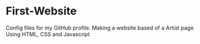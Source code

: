# First-Website
Config files for my GitHub profile.
Making a website based of a Artist page
Using HTML, CSS and Javascript
